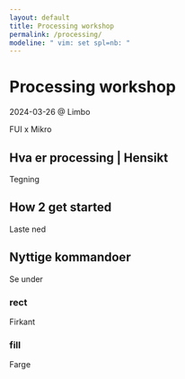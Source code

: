 ```yaml
---
layout: default
title: Processing workshop
permalink: /processing/
modeline: " vim: set spl=nb: "
---
```


# Processing workshop

2024-03-26 @ Limbo

FUI x Mikro


## Hva er processing | Hensikt

Tegning


## How 2 get started

Laste ned

## Nyttige kommandoer

Se under

### rect

Firkant

### fill

Farge



